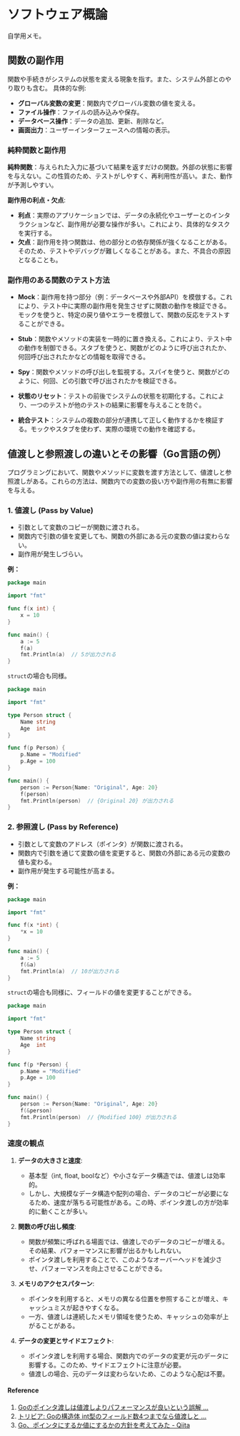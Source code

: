 # ソフトウェア概論

自学用メモ。

## 関数の副作用

関数や手続きがシステムの状態を変える現象を指す。また、システム外部とのやり取りも含む。
具体的な例:
- **グローバル変数の変更**：関数内でグローバル変数の値を変える。
- **ファイル操作**：ファイルの読み込みや保存。
- **データベース操作**：データの追加、更新、削除など。
- **画面出力**：ユーザーインターフェースへの情報の表示。

### 純粋関数と副作用

**純粋関数**：与えられた入力に基づいて結果を返すだけの関数。外部の状態に影響を与えない。この性質のため、テストがしやすく、再利用性が高い。また、動作が予測しやすい。

**副作用の利点・欠点**:
- **利点**：実際のアプリケーションでは、データの永続化やユーザーとのインタラクションなど、副作用が必要な操作が多い。これにより、具体的なタスクを実行する。
- **欠点**：副作用を持つ関数は、他の部分との依存関係が強くなることがある。そのため、テストやデバッグが難しくなることがある。また、不具合の原因となることも。

### 副作用のある関数のテスト方法

- **Mock**：副作用を持つ部分（例：データベースや外部API）を模倣する。これにより、テスト中に実際の副作用を発生させずに関数の動作を検証できる。モックを使うと、特定の戻り値やエラーを模倣して、関数の反応をテストすることができる。

- **Stub**：関数やメソッドの実装を一時的に置き換える。これにより、テスト中の動作を制御できる。スタブを使うと、関数がどのように呼び出されたか、何回呼び出されたかなどの情報を取得できる。

- **Spy**：関数やメソッドの呼び出しを監視する。スパイを使うと、関数がどのように、何回、どの引数で呼び出されたかを検証できる。

- **状態のリセット**：テストの前後でシステムの状態を初期化する。これにより、一つのテストが他のテストの結果に影響を与えることを防ぐ。

- **統合テスト**：システムの複数の部分が連携して正しく動作するかを検証する。モックやスタブを使わず、実際の環境での動作を確認する。


## 値渡しと参照渡しの違いとその影響（Go言語の例）

プログラミングにおいて、関数やメソッドに変数を渡す方法として、値渡しと参照渡しがある。これらの方法は、関数内での変数の扱い方や副作用の有無に影響を与える。

### 1. 値渡し (Pass by Value)

- 引数として変数のコピーが関数に渡される。
- 関数内で引数の値を変更しても、関数の外部にある元の変数の値は変わらない。
- 副作用が発生しづらい。

**例：**

```go
package main

import "fmt"

func f(x int) {
    x = 10
}

func main() {
    a := 5
    f(a)
    fmt.Println(a)  // 5が出力される
}
```

`struct`の場合も同様。

```go
package main

import "fmt"

type Person struct {
    Name string
    Age  int
}

func f(p Person) {
    p.Name = "Modified"
    p.Age = 100
}

func main() {
    person := Person{Name: "Original", Age: 20}
    f(person)
    fmt.Println(person)  // {Original 20} が出力される
}
```

### 2. 参照渡し (Pass by Reference)

- 引数として変数のアドレス（ポインタ）が関数に渡される。
- 関数内で引数を通じて変数の値を変更すると、関数の外部にある元の変数の値も変わる。
- 副作用が発生する可能性が高まる。

**例：**

```go
package main

import "fmt"

func f(x *int) {
    *x = 10
}

func main() {
    a := 5
    f(&a)
    fmt.Println(a)  // 10が出力される
}
```

`struct`の場合も同様に、フィールドの値を変更することができる。

```go
package main

import "fmt"

type Person struct {
    Name string
    Age  int
}

func f(p *Person) {
    p.Name = "Modified"
    p.Age = 100
}

func main() {
    person := Person{Name: "Original", Age: 20}
    f(&person)
    fmt.Println(person)  // {Modified 100} が出力される
}
```

### 速度の観点

1. **データの大きさと速度**:
   - 基本型（int, float, boolなど）や小さなデータ構造では、値渡しは効率的。
   - しかし、大規模なデータ構造や配列の場合、データのコピーが必要になるため、速度が落ちる可能性がある。この時、ポインタ渡しの方が効率的に動くことが多い。

2. **関数の呼び出し頻度**:
   - 関数が頻繁に呼ばれる場面では、値渡しでのデータのコピーが増える。その結果、パフォーマンスに影響が出るかもしれない。
   - ポインタ渡しを利用することで、このようなオーバーヘッドを減少させ、パフォーマンスを向上させることができる。

3. **メモリのアクセスパターン**:
   - ポインタを利用すると、メモリの異なる位置を参照することが増え、キャッシュミスが起きやすくなる。
   - 一方、値渡しは連続したメモリ領域を使うため、キャッシュの効率が上がることがある。

4. **データの変更とサイドエフェクト**:
   - ポインタ渡しを利用する場合、関数内でのデータの変更が元のデータに影響する。このため、サイドエフェクトに注意が必要。
   - 値渡しの場合、元のデータは変わらないため、このような心配は不要。

#### Reference
1. [Goのポインタ渡しは値渡しよりパフォーマンスが良いという誤解 ...](https://qiita.com/oba_atsushi/items/7f9249ff22424543638f)
2. [トリビア: Goの構造体 int型のフィールド数4つまでなら値渡しと ...](https://qiita.com/m0a/items/e593b05f4b7121fcf19a)
3. [Go、ポインタにするか値にするかの方針を考えてみた - Qiita](https://qiita.com/ShintaNakama/items/274b24fc4ab4c9e4f094)
